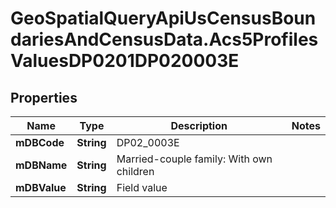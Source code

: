 # GeoSpatialQueryApiUsCensusBoundariesAndCensusData.Acs5ProfilesValuesDP0201DP020003E

## Properties

Name | Type | Description | Notes
------------ | ------------- | ------------- | -------------
**mDBCode** | **String** | DP02_0003E | 
**mDBName** | **String** | Married-couple family: With own children | 
**mDBValue** | **String** | Field value | 


